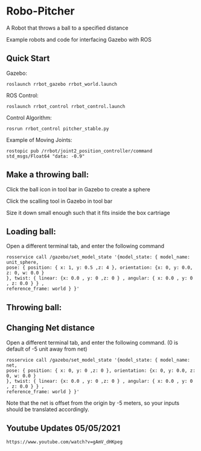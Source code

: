 # Robo-Pitcher
A Robot that throws a ball to a specified distance

Example robots and code for interfacing Gazebo with ROS

## Quick Start

Gazebo:

    roslaunch rrbot_gazebo rrbot_world.launch

ROS Control:

    roslaunch rrbot_control rrbot_control.launch 
    
Control Algorithm:

    rosrun rrbot_control pitcher_stable.py 

Example of Moving Joints:

    rostopic pub /rrbot/joint2_position_controller/command std_msgs/Float64 "data: -0.9"

## Make a throwing ball:
    
   Click the ball icon in tool bar in Gazebo to create a sphere
   
   Click the scalling tool in Gazebo in tool bar
   
   Size it down small enough such that it fits inside the box cartriage
   
## Loading ball:

   Open a different terminal tab, and enter the following command

    rosservice call /gazebo/set_model_state '{model_state: { model_name: unit_sphere, 
    pose: { position: { x: 1, y: 0.5 ,z: 4 }, orientation: {x: 0, y: 0.0, z: 0, w: 0.0 }
    }, twist: { linear: {x: 0.0 , y: 0 ,z: 0 } , angular: { x: 0.0 , y: 0 , z: 0.0 } } , 
    reference_frame: world } }'
    
## Throwing ball:


## Changing Net distance
   Open a different terminal tab, and enter the following command. (0 is default of -5 unit away from net)
   
    rosservice call /gazebo/set_model_state '{model_state: { model_name: net, 
    pose: { position: { x: 0, y: 0 ,z: 0 }, orientation: {x: 0, y: 0.0, z: 0, w: 0.0 }
    }, twist: { linear: {x: 0.0 , y: 0 ,z: 0 } , angular: { x: 0.0 , y: 0 , z: 0.0 } } , 
    reference_frame: world } }'

   Note that the net is offset from the origin by -5 meters, so your inputs should be translated accordingly.
   
## Youtube Updates 05/05/2021
    https://www.youtube.com/watch?v=gAmV_dHKpeg
